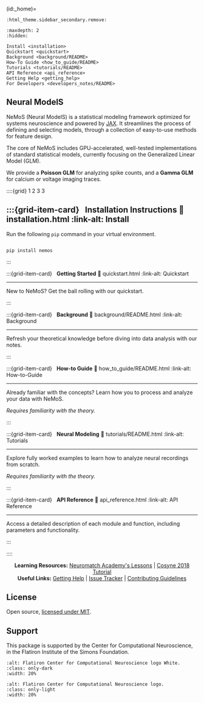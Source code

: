(id:_home)=

```{eval-rst}
:html_theme.sidebar_secondary.remove:
```


```{toctree}
:maxdepth: 2
:hidden:

Install <installation>
Quickstart <quickstart>
Background <background/README>
How-To Guide <how_to_guide/README>
Tutorials <tutorials/README>
API Reference <api_reference>
Getting Help <getting_help>
For Developers <developers_notes/README>
```


## __Neural ModelS__


NeMoS (Neural ModelS) is a statistical modeling framework optimized for systems neuroscience and powered by [JAX](https://jax.readthedocs.io/en/latest/). 
It streamlines the process of defining and selecting models, through a collection of easy-to-use methods for feature design.

The core of NeMoS includes GPU-accelerated, well-tested implementations of standard statistical models, currently 
focusing on the Generalized Linear Model (GLM). 

We provide a **Poisson GLM** for analyzing spike counts, and a **Gamma GLM** for calcium or voltage imaging traces.


::::{grid} 1 2 3 3

:::{grid-item-card} <span class="iconify" data-icon="mdi:hammer-wrench"></span> &nbsp; **Installation Instructions**
:link: installation.html
:link-alt: Install
---

Run the following `pip` command in your virtual environment.

```{code-block}

pip install nemos

```

:::

:::{grid-item-card} <span class="iconify" data-icon="mdi:clock-fast"></span> &nbsp; **Getting Started**
:link: quickstart.html
:link-alt: Quickstart

---

New to NeMoS? Get the ball rolling with our quickstart.

:::

:::{grid-item-card} <span class="iconify" data-icon="mdi:book-open-variant-outline"></span> &nbsp; **Background**
:link: background/README.html
:link-alt: Background

---

Refresh your theoretical knowledge before diving into data analysis with our notes.

:::

:::{grid-item-card} <span class="iconify" data-icon="mdi:lightbulb-on-10"></span> &nbsp; **How-to Guide**
:link: how_to_guide/README.html
:link-alt: How-to-Guide

---

Already familiar with the concepts? Learn how you to process and analyze your data with NeMoS.


<div class="card-footer-content">

*Requires familiarity with the theory.*

</div>

:::

:::{grid-item-card} <span class="iconify" data-icon="mdi:brain"></span> &nbsp; **Neural Modeling**
:link: tutorials/README.html
:link-alt: Tutorials

---

Explore fully worked examples to learn how to analyze neural recordings from scratch.

<div class="card-footer-content">

*Requires familiarity with the theory.*

</div>

:::

:::{grid-item-card} <span class="iconify" data-icon="mdi:cog"></span> &nbsp; **API Reference**
:link: api_reference.html
:link-alt: API Reference

---

Access a detailed description of each module and function, including parameters and functionality.

:::

::::


<div style="text-align: center;">

__Learning Resources:__ [<span class="iconify" data-icon="mdi:book-open-variant-outline"></span> Neuromatch Academy's Lessons](https://compneuro.neuromatch.io/tutorials/W1D3_GeneralizedLinearModels/student/W1D3_Tutorial1.html) | [<span class="iconify" data-icon="mdi:youtube"></span> Cosyne 2018 Tutorial](https://www.youtube.com/watch?v=NFeGW5ljUoI&t=424s) <br> 
__Useful Links:__ [<span class="iconify" data-icon="mdi:chat-question"></span> Getting Help](getting_help.md) | [<span class="iconify" data-icon="mdi:alert-circle-outline"></span> Issue Tracker](https://github.com/flatironinstitute/nemos/issues) | [<span class="iconify" data-icon="mdi:order-bool-ascending-variant"></span> Contributing Guidelines](https://github.com/flatironinstitute/nemos/blob/main/CONTRIBUTING.md)

</div>


## <span class="iconify" data-icon="mdi:scale-balance" style="width: 1em"></span>  __License__

Open source, [licensed under MIT](https://github.com/flatironinstitute/nemos/blob/main/LICENSE).


## Support

This package is supported by the Center for Computational Neuroscience, in the Flatiron Institute of the Simons Foundation.  

```{image} assets/logo_flatiron_white.svg
:alt: Flatiron Center for Computational Neuroscience logo White.
:class: only-dark
:width: 20%
```

```{image} assets/CCN-logo-wText.png
:alt: Flatiron Center for Computational Neuroscience logo.
:class: only-light
:width: 20%
```
